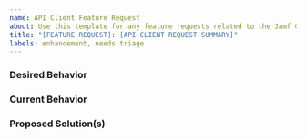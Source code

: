 ```yaml
---
name: API Client Feature Request
about: Use this template for any feature requests related to the Jamf Golang API client.
title: "[FEATURE REQUEST]: [API CLIENT REQUEST SUMMARY]"
labels: enhancement, needs triage
---
```


### Desired Behavior

### Current Behavior

### Proposed Solution(s)